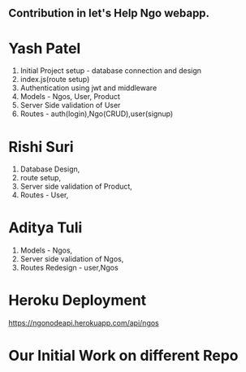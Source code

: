 ## Contribution in let's Help Ngo webapp.

# Yash Patel
1. Initial Project setup - database connection and design
2. index.js(route setup)
3. Authentication using jwt and middleware
4. Models - Ngos, User, Product
5. Server Side validation of User
6. Routes - auth(login),Ngo(CRUD),user(signup)

# Rishi Suri
1. Database Design,
2. route setup,
3. Server side validation of Product,
4. Routes - User,


# Aditya Tuli 
1. Models - Ngos,
2. Server side validation of Ngos,
3. Routes Redesign - user,Ngos


# Heroku Deployment
https://ngonodeapi.herokuapp.com/api/ngos

# Our Initial Work on different Repo

